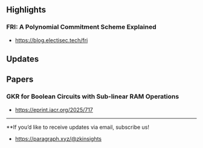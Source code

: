 ## Highlights
### FRI: A Polynomial Commitment Scheme Explained
- <https://blog.electisec.tech/fri>

## Updates

## Papers
### GKR for Boolean Circuits with Sub-linear RAM Operations
- <https://eprint.iacr.org/2025/717>

---
**If you’d like to receive updates via email, subscribe us!

- <https://paragraph.xyz/@zkinsights>

